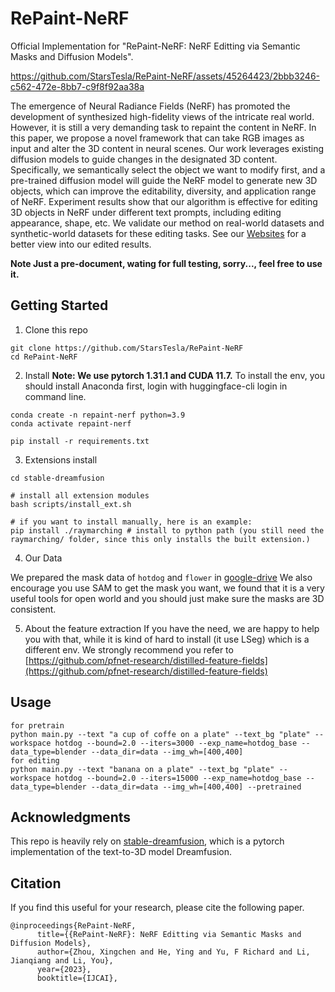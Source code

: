 # RePaint-NeRF
Official Implementation for "RePaint-NeRF: NeRF Editting via Semantic Masks and Diffusion Models".

https://github.com/StarsTesla/RePaint-NeRF/assets/45264423/2bbb3246-c562-472e-8bb7-c9f8f92aa38a


The emergence of Neural Radiance Fields (NeRF) has promoted the development of synthesized high-fidelity views of the intricate real world. However, it is still a very demanding task to repaint the content in NeRF. In this paper, we propose a novel framework that can take RGB images as input and alter the 3D content in neural scenes. Our work
leverages existing diffusion models to guide changes in the designated 3D content.
Specifically, we semantically select
the object we want to modify first, and a pre-trained diffusion model will guide the NeRF
model to generate new 3D
objects, which can improve the editability, diversity, and application range of NeRF.
Experiment results show that our
algorithm is effective for editing 3D objects in NeRF under different text prompts,
including editing appearance, shape,
etc. We validate our method on real-world datasets and synthetic-world datasets for these
editing tasks. See our
[Websites](https://repaintnerf.github.io) for a better view into our edited results.

**Note Just a pre-document, wating for full testing, sorry..., feel free to use it.**

## Getting Started
1. Clone this repo
```
git clone https://github.com/StarsTesla/RePaint-NeRF
cd RePaint-NeRF
```
2. Install
**Note: We use pytorch 1.31.1 and CUDA 11.7.**
To install the env, you should install Anaconda first, login with huggingface-cli login in command line.
```
conda create -n repaint-nerf python=3.9
conda activate repaint-nerf

pip install -r requirements.txt
```

3. Extensions install
```
cd stable-dreamfusion

# install all extension modules
bash scripts/install_ext.sh

# if you want to install manually, here is an example:
pip install ./raymarching # install to python path (you still need the raymarching/ folder, since this only installs the built extension.)
```
4. Our Data

We prepared the mask data of `hotdog` and `flower` in [google-drive](https://drive.google.com/drive/folders/1x_PIk2nOqA5ywymYiwKdn4rjB-C4CLhj?usp=sharing)
We also encourage you use SAM to get the mask you want, we found that it is a very useful tools for open world and you should just make sure the masks are 3D consistent.

5. About the feature extraction
If you have the need, we are happy to help you with that, while it is kind of hard to install (it use LSeg) which is a different env.
We strongly recommend you refer to [https://github.com/pfnet-research/distilled-feature-fields](https://github.com/pfnet-research/distilled-feature-fields)

## Usage
```
for pretrain
python main.py --text "a cup of coffe on a plate" --text_bg "plate" --workspace hotdog --bound=2.0 --iters=3000 --exp_name=hotdog_base --data_type=blender --data_dir=data --img_wh=[400,400]
for editing
python main.py --text "banana on a plate" --text_bg "plate" --workspace hotdog --bound=2.0 --iters=15000 --exp_name=hotdog_base --data_type=blender --data_dir=data --img_wh=[400,400] --pretrained
```

## Acknowledgments
This repo is heavily rely on [stable-dreamfusion](https://github.com/ashawkey/stable-dreamfusion), which is a pytorch implementation of the text-to-3D model Dreamfusion.

## Citation
If you find this useful for your research, please cite the following paper.

```
@inproceedings{RePaint-NeRF,
      title={{RePaint-NeRF}: NeRF Editting via Semantic Masks and Diffusion Models}, 
      author={Zhou, Xingchen and He, Ying and Yu, F Richard and Li, Jianqiang and Li, You},
      year={2023},
      booktitle={IJCAI},
```
